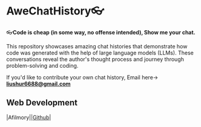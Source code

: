 # AweChatHistory👓

👓**Code is cheap (in some way, no offense intended), Show me your chat.**

This repository showcases amazing chat histories that demonstrate how code was generated with the help of large language models (LLMs). These conversations reveal the author's thought process and journey through problem-solving and coding.

If you'd like to contribute your own chat history, Email here-> **liushur6688@gmail.com**


## Web Development
|Afilmory||[Github](https://github.com/Afilmory/Afilmory)|
